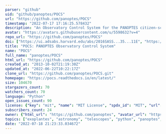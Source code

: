 ```yaml
---
parser: "github"
uid: "github/panoptes/POCS"
url: "https://github.com/panoptes/POCS"
timestamp: "2022-07-17 17:16:25.578432"
description: "An Observatory Control System for the PANOPTES citizen-science project designed to help find transiting exoplanets! :telescope: :stars:"
avatar: "https://avatars.githubusercontent.com/u/5598632?v=4"
repo_url: "https://github.com/panoptes/POCS"
doi: ["https://ui.adsabs.harvard.edu/abs/2016SASS...35...11E", "https://ui.adsabs.harvard.edu/abs/2019ascl.soft07006G/abstract"]
title: "POCS: PANOPTES Observatory Control System"
name: "POCS"
full_name: "panoptes/POCS"
html_url: "https://github.com/panoptes/POCS"
created_at: "2013-10-02T21:19:30Z"
updated_at: "2022-06-22T10:22:17Z"
clone_url: "https://github.com/panoptes/POCS.git"
homepage: "https://pocs.readthedocs.io/en/latest/"
size: 104670
stargazers_count: 70
watchers_count: 70
language: "Python"
open_issues_count: 90
license: {"key": "mit", "name": "MIT License", "spdx_id": "MIT", "url": "https://api.github.com/licenses/mit", "node_id": "MDc6TGljZW5zZTEz"}
subscribers_count: 24
owner: {"html_url": "https://github.com/panoptes", "avatar_url": "https://avatars.githubusercontent.com/u/5598632?v=4", "login": "panoptes", "type": "Organization"}
topics: ["exoplantes", "astronomy", "telescopes", "python", "panoptes", "citizen-science"]
date: "2022-07-18 21:23:33.034672"
---
```


